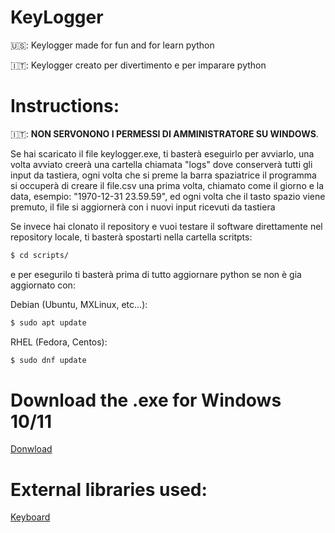 # KeyLogger

🇺🇸: Keylogger made for fun and for learn python

🇮🇹: Keylogger creato per divertimento e per imparare python

# Instructions:


🇮🇹: **NON SERVONONO I PERMESSI DI AMMINISTRATORE SU WINDOWS**.

Se hai scaricato il file keylogger.exe, ti basterà eseguirlo per avviarlo, una volta avviato creerà una cartella chiamata "logs" dove conserverà tutti gli input da tastiera, ogni volta che si preme la barra spaziatrice il programma si occuperà di creare il file.csv una prima volta, chiamato come il giorno e la data, esempio: "1970-12-31 23.59.59", ed ogni volta che il tasto spazio viene premuto, il file si aggiornerà con i nuovi input ricevuti da tastiera

Se invece hai clonato il repository e vuoi testare il software direttamente nel repository locale, ti basterà spostarti nella cartella scritpts: 
```sh
$ cd scripts/
```
e per esegurilo ti basterà prima di tutto aggiornare python se non è gia aggiornato con:

Debian (Ubuntu, MXLinux, etc...):

```sh
$ sudo apt update
```

RHEL (Fedora, Centos):

```sh
$ sudo dnf update
```



# Download the .exe for Windows 10/11

[Donwload](https://github.com/bruhpate/KeyLogger/raw/main/scripts/main.exe)

# External libraries used:

[Keyboard](https://github.com/boppreh/keyboard)


